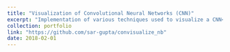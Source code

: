 ```yaml
---
title: "Visualization of Convolutional Neural Networks (CNN)"
excerpt: "Implementation of various techniques used to visualize a CNN<br/><br/><img src='/images/projects/convisualize.jpeg'>"
collection: portfolio
link: "https://github.com/sar-gupta/convisualize_nb"
date: 2018-02-01
--- 
```

